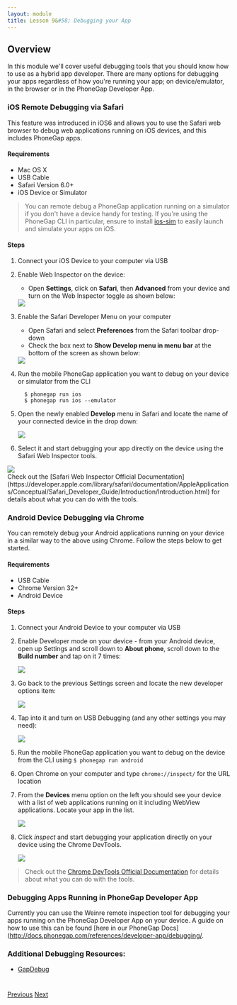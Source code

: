 ```yaml
---
layout: module
title: Lesson 9&#58; Debugging your App
---
```


## Overview
In this module we'll cover useful debugging tools that you should know how to use as a hybrid app developer. There are many options for debugging
 your apps regardless of how you're running your app; on device/emulator, in the browser or in the PhoneGap Developer App.  

### iOS Remote Debugging via Safari
This feature was introduced in iOS6 and allows you to use the Safari web browser to debug web applications running on iOS devices, and this includes PhoneGap apps.  

#### Requirements
- Mac OS X
- USB Cable
- Safari Version 6.0+
- iOS Device or Simulator

>  You can remote debug a PhoneGap application running on a simulator if you don't have a device handy for testing.
If you're using the PhoneGap CLI in particular, ensure to install [ios-sim](https://github.com/phonegap/ios-sim) to easily launch and simulate your apps on iOS.</div>

#### Steps
1. Connect your iOS Device to your computer via USB
2. Enable Web Inspector on the device:
    - Open **Settings**, click on **Safari**, then **Advanced** from your device and turn on the Web Inspector toggle as shown below:

   <img class="screenshot-lg-center" src="images/ios-web-insp.png"/>

3. Enable the Safari Developer Menu on your computer
    - Open Safari and select **Preferences** from the Safari toolbar drop-down
    - Check the box next to **Show Develop menu in menu bar** at the bottom of the screen  as shown below:

    <img class="screenshot-lg" src="images/safari-dev-menu.png"/>

4. Run the mobile PhoneGap application you want to debug on your device or simulator from  the CLI

		 $ phonegap run ios  
		 $ phonegap run ios --emulator

5. Open the newly enabled **Develop** menu in Safari and locate the name of your connected device in the drop down:

    <img class="screenshot-lg" src="images/safari-develop.png"/>

6. Select it and start debugging your app directly on the device using the Safari Web Inspector tools.

  <img class="screenshot-lg" src="images/safari-web-insp.png"/>

<div class="alert--info">Check out the [Safari Web Inspector Official Documentation](https://developer.apple.com/library/safari/documentation/AppleApplications/Conceptual/Safari_Developer_Guide/Introduction/Introduction.html) for details about what you can do with the tools.</div>

### Android Device Debugging via Chrome

You can remotely debug your Android applications running on your device in a similar way to the above using Chrome. Follow the steps below to get started.

#### Requirements
- USB Cable
- Chrome Version 32+
- Android Device

#### Steps
1. Connect your Android Device to your computer via USB

2. Enable Developer mode on your device - from your Android device, open up Settings and scroll down to **About phone**, scroll down to the **Build number** and tap on it 7 times:

   <img class="screenshot-lg-center" src="images/build-number.png"/>

3. Go back to the previous Settings screen and locate the new developer options item:

   <img class="screenshot-lg-center" src="images/android-dev-options.png"/>

4. Tap into it and turn on USB Debugging (and any other settings you may need):

   <img class="screenshot-lg-center" src="images/usb-debug.png"/>

5. Run the mobile PhoneGap application you want to debug on the device from the CLI using `$ phonegap run android`         	

6. Open Chrome on your computer and type `chrome://inspect/` for the URL location

7. From the **Devices** menu option on the left you should see your device with a list of web applications running on it including WebView applications. Locate your app in the list.

   <img class="screenshot-lg" src="images/chrome-inspect.png"/>

8. Click *inspect* and start debugging your application directly on your device using the Chrome DevTools.  

   <img class="screenshot-lg" src="images/chrome-devtools.png"/>

>Check out the [Chrome DevTools Official Documentation](https://developer.chrome.com/devtools/docs/remote-debugging) for details about what you can do with the tools.</div>


### Debugging Apps Running in PhoneGap Developer App
Currently you can use the Weinre remote inspection tool for debugging your apps running on the PhoneGap Developer App on your device. A guide on
how to use this can be found [here in our PhoneGap Docs](http://docs.phonegap.com/references/developer-app/debugging/.


### Additional Debugging Resources:
- [GapDebug](https://www.genuitec.com/products/gapdebug/)

<div class="row" style="margin-top:40px;">
<div class="col-sm-12">
<a href="lesson7.html" class="btn btn-default"><i class="glyphicon glyphicon-chevron-left"></i> Previous</a>
<a href="lesson9.html" class="btn btn-default pull-right">Next <i class="glyphicon
glyphicon-chevron-right"></i></a>
</div>
</div>
